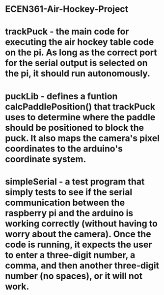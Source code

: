 # ECEN361-Air-Hockey-Project

# trackPuck - the main code for executing the air hockey table code on the pi. As long as the correct port for the serial output is selected on the pi, it should run autonomously. 
# puckLib - defines a funtion calcPaddlePosition() that trackPuck uses to determine where the paddle should be positioned to block the puck. It also maps the camera's pixel coordinates to the arduino's coordinate system.
# simpleSerial - a test program that simply tests to see if the serial communication between the raspberry pi and the arduino is working correctly (without having to worry about the camera). Once the code is running, it expects the user to enter a three-digit number, a comma, and then another three-digit number (no spaces), or it will not work. 
